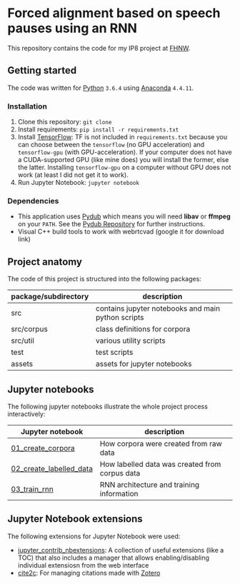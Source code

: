 # Forced alignment based on speech pauses using an RNN
This repository contains the code for my IP8 project at [FHNW](http://www.fhnw.ch).

## Getting started
The code was written for [Python](https://www.python.org/) `3.6.4` using [Anaconda](https://anaconda.org/) `4.4.11`.

### Installation
1. Clone this repository: `git clone `
2. Install requirements: `pip install -r requirements.txt`
3. Install [TensorFlow](https://www.tensorflow.org/install/): TF is not included in `requirements.txt` because you can choose between the `tensorflow` (no GPU acceleration) and `tensorflow-gpu` (with GPU-acceleration). If your computer does not have a CUDA-supported GPU (like mine does) you will install the former, else the latter. Installing `tensorflow-gpu` on a computer without GPU does not work (at least I did not get it to work).
3. Run Jupyter Notebook: `jupyter notebook`

### Dependencies
* This application uses [Pydub](http://pydub.com/) which means you will need **libav** or **ffmpeg** on your `PATH`. See the [Pydub Repository](https://github.com/jiaaro/pydub#installation) for further instructions.
* Visual C++ build tools to work with webrtcvad (google it for download link)

## Project anatomy
The code of this project is structured into the following packages:

| package/subdirectory | description |
|---|---|
| src | contains jupyter notebooks and main python scripts |
| src/corpus | class definitions for corpora |
| src/util | various utility scripts |
| test | test scripts |
| assets | assets for jupyter notebooks |

## Jupyter notebooks
The following jupyter notebooks illustrate the whole project process interactively:

| Jupyter notebook | description |
|---|---|
| [01_create_corpora](./src/01_create_corpora.ipynb) | How corpora were created from raw data |
| [02_create_labelled_data](./src/02_create_labelled_data.ipynb) | How labelled data was created from corpus data |
| [03_train_rnn](./src/03_train_rnn.ipynb) | RNN architecture and training information |


## Jupyter Notebook extensions

The following extensions for Jupyter Notebook were used:

* [jupyter_contrib_nbextensions](https://github.com/ipython-contrib/jupyter_contrib_nbextensions): A collection of useful extensions (like a TOC) that also includes a manager that allows enabling/disabling individual extensiosn from the web interface
* [cite2c](https://github.com/takluyver/cite2c): For managing citations made with [Zotero](https://www.zotero.org/)